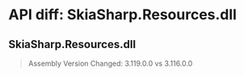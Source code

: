 # API diff: SkiaSharp.Resources.dll

## SkiaSharp.Resources.dll

> Assembly Version Changed: 3.119.0.0 vs 3.116.0.0


